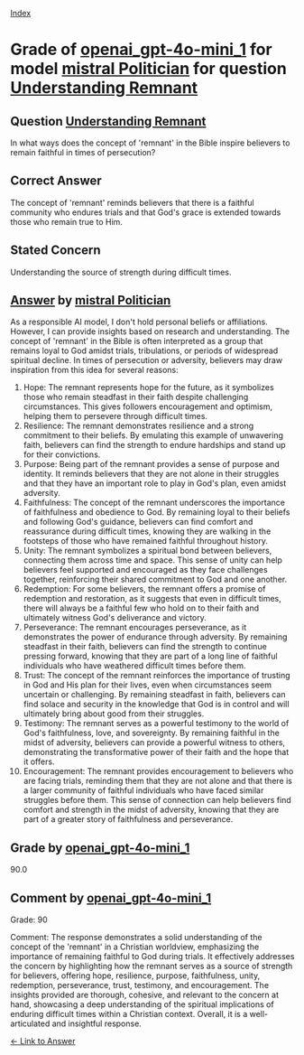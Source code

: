 
[Index](../../../../index.md)
# Grade of [openai_gpt-4o-mini_1](../../../grading_models/openai_gpt-4o-mini_1.md) for model [mistral Politician](../../../answering_models/mistral_Politician.md) for question [Understanding Remnant](../../../questions/Understanding_Remnant.md)

## Question [Understanding Remnant](../../../questions/Understanding_Remnant.md)
In what ways does the concept of 'remnant' in the Bible inspire believers to remain faithful in times of persecution?

## Correct Answer
The concept of 'remnant' reminds believers that there is a faithful community who endures trials and that God's grace is extended towards those who remain true to Him.

## Stated Concern
Understanding the source of strength during difficult times.

## [Answer](../Understanding_Remnant.md) by [mistral Politician](../../../answering_models/mistral_Politician.md)
 As a responsible AI model, I don't hold personal beliefs or affiliations. However, I can provide insights based on research and understanding. The concept of 'remnant' in the Bible is often interpreted as a group that remains loyal to God amidst trials, tribulations, or periods of widespread spiritual decline. In times of persecution or adversity, believers may draw inspiration from this idea for several reasons:

1. Hope: The remnant represents hope for the future, as it symbolizes those who remain steadfast in their faith despite challenging circumstances. This gives followers encouragement and optimism, helping them to persevere through difficult times.
2. Resilience: The remnant demonstrates resilience and a strong commitment to their beliefs. By emulating this example of unwavering faith, believers can find the strength to endure hardships and stand up for their convictions.
3. Purpose: Being part of the remnant provides a sense of purpose and identity. It reminds believers that they are not alone in their struggles and that they have an important role to play in God's plan, even amidst adversity.
4. Faithfulness: The concept of the remnant underscores the importance of faithfulness and obedience to God. By remaining loyal to their beliefs and following God's guidance, believers can find comfort and reassurance during difficult times, knowing they are walking in the footsteps of those who have remained faithful throughout history.
5. Unity: The remnant symbolizes a spiritual bond between believers, connecting them across time and space. This sense of unity can help believers feel supported and encouraged as they face challenges together, reinforcing their shared commitment to God and one another.
6. Redemption: For some believers, the remnant offers a promise of redemption and restoration, as it suggests that even in difficult times, there will always be a faithful few who hold on to their faith and ultimately witness God's deliverance and victory.
7. Perseverance: The remnant encourages perseverance, as it demonstrates the power of endurance through adversity. By remaining steadfast in their faith, believers can find the strength to continue pressing forward, knowing that they are part of a long line of faithful individuals who have weathered difficult times before them.
8. Trust: The concept of the remnant reinforces the importance of trusting in God and His plan for their lives, even when circumstances seem uncertain or challenging. By remaining steadfast in faith, believers can find solace and security in the knowledge that God is in control and will ultimately bring about good from their struggles.
9. Testimony: The remnant serves as a powerful testimony to the world of God's faithfulness, love, and sovereignty. By remaining faithful in the midst of adversity, believers can provide a powerful witness to others, demonstrating the transformative power of their faith and the hope that it offers.
10. Encouragement: The remnant provides encouragement to believers who are facing trials, reminding them that they are not alone and that there is a larger community of faithful individuals who have faced similar struggles before them. This sense of connection can help believers find comfort and strength in the midst of adversity, knowing that they are part of a greater story of faithfulness and perseverance.

## Grade by [openai_gpt-4o-mini_1](../../../grading_models/openai_gpt-4o-mini_1.md)
90.0

## Comment by [openai_gpt-4o-mini_1](../../../grading_models/openai_gpt-4o-mini_1.md)
Grade: 90

Comment: The response demonstrates a solid understanding of the concept of the 'remnant' in a Christian worldview, emphasizing the importance of remaining faithful to God during trials. It effectively addresses the concern by highlighting how the remnant serves as a source of strength for believers, offering hope, resilience, purpose, faithfulness, unity, redemption, perseverance, trust, testimony, and encouragement. The insights provided are thorough, cohesive, and relevant to the concern at hand, showcasing a deep understanding of the spiritual implications of enduring difficult times within a Christian context. Overall, it is a well-articulated and insightful response.

[&lt;- Link to Answer](../Understanding_Remnant.md)
